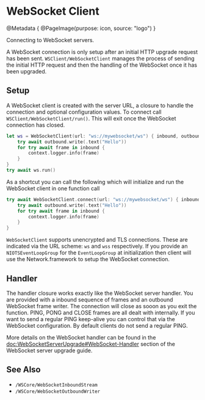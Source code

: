# WebSocket Client

@Metadata {
    @PageImage(purpose: icon, source: "logo")
}

Connecting to WebSocket servers.

A WebSocket connection is only setup after an initial HTTP upgrade request has been sent. ``WSClient/WebSocketClient`` manages the process of sending the initial HTTP request and then the handling of the WebSocket once it has been upgraded.

## Setup

A WebSocket client is created with the server URL, a closure to handle the connection and optional configuration values. To connect call ``WSClient/WebSocketClient/run()``. This will exit once the WebSocket connection has closed.

```swift
let ws = WebSocketClient(url: "ws://mywebsocket/ws") { inbound, outbound, context in
    try await outbound.write(.text("Hello"))
    for try await frame in inbound {
        context.logger.info(frame)
    }
}
try await ws.run()
```

As a shortcut you can call the following which will initialize and run the WebSocket client in one function call

```swift
try await WebSocketClient.connect(url: "ws://mywebsocket/ws") { inbound, outbound, context in
    try await outbound.write(.text("Hello"))
    for try await frame in inbound {
        context.logger.info(frame)
    }
}
```

`WebSocketClient` supports unencrypted and TLS connections. These are indicated via the URL scheme: `ws` and `wss` respectively. If you provide an `NIOTSEventLoopGroup` for the `EventLoopGroup` at initialization then client will use the Network.framework to setup the WebSocket connection. 

## Handler

The handler closure works exactly like the WebSocket server handler. You are provided with a inbound sequence of frames and an outbound WebSocket frame writer. The connection will close as sooon as you exit the function. PING, PONG and CLOSE frames are all dealt with internally. If you want to send a regular PING keep-alive you can control that via the WebSocket configuration. By default clients do not send a regular PING.

More details on the WebSocket handler can be found in the <doc:WebSocketServerUpgrade#WebSocket-Handler> section of the WebSocket server upgrade guide.

## See Also

- ``/WSCore/WebSocketInboundStream``
- ``/WSCore/WebSocketOutboundWriter``
